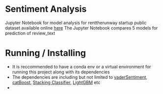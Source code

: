 # Sentiment Analysis

Jupyter Notebook for model analysis for renttherunway startup public dataset available online [here](https://cseweb.ucsd.edu/~jmcauley/datasets.html#clothing_fit)
The Jupyter Notebook compares 5 models for prediction of review_text

# Running / Installing
- It is reccommended to have a conda env or a virtual environment for running this project along with its dependencies
- The dependencies are including but not limited to [vaderSentiment](https://pypi.org/project/vaderSentiment/), [catBoost](https://github.com/catboost/catboost), [Stacking Classifier](https://scikit-learn.org/dev/modules/generated/sklearn.ensemble.StackingClassifier.html), [LightGBM](https://lightgbm.readthedocs.io/en/latest/Python-Intro.html) etc
- 
